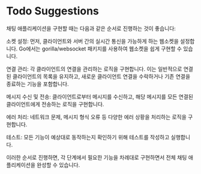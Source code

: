 # Todo Suggestions

채팅 애플리케이션을 구현할 때는 다음과 같은 순서로 진행하는 것이 좋습니다:

소켓 설정: 먼저, 클라이언트와 서버 간의 실시간 통신을 가능하게 하는 웹소켓을 설정합니다. Go에서는 gorilla/websocket 패키지를 사용하여 웹소켓을 쉽게 구현할 수 있습니다.

연결 관리: 각 클라이언트의 연결을 관리하는 로직을 구현합니다. 이는 일반적으로 연결된 클라이언트의 목록을 유지하고, 새로운 클라이언트 연결을 수락하거나 기존 연결을 종료하는 기능을 포함합니다.

메시지 수신 및 전송: 클라이언트로부터 메시지를 수신하고, 해당 메시지를 모든 연결된 클라이언트에게 전송하는 로직을 구현합니다.

에러 처리: 네트워크 문제, 메시지 형식 오류 등 다양한 에러 상황을 처리하는 로직을 구현합니다.

테스트: 모든 기능이 예상대로 동작하는지 확인하기 위해 테스트를 작성하고 실행합니다.

이러한 순서로 진행하면, 각 단계에서 필요한 기능을 차례대로 구현하면서 전체 채팅 애플리케이션을 완성할 수 있습니다.

